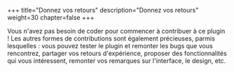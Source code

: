 +++
title="Donnez vos retours"
description="Donnez vos retours"
weight=30
chapter=false
+++

Vous n'avez pas besoin de coder pour commencer à contribuer à ce plugin !
Les autres formes de contributions sont également précieuses, parmis lesquelles : vous pouvez tester le plugin et remonter les bugs que vous rencontrez, partager vos retours d'expérience, proposer des fonctionnalités qui vous intéressent, remonter vos remarques sur l'interface, le design, etc.
